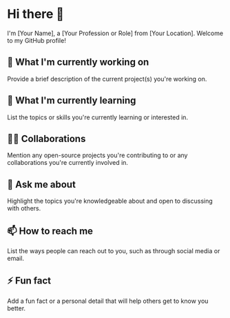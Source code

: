 # Hi there 👋

I'm [Your Name], a [Your Profession or Role] from [Your Location]. Welcome to my GitHub profile!

## 🔭 What I'm currently working on

Provide a brief description of the current project(s) you're working on.

## 🌱 What I'm currently learning

List the topics or skills you're currently learning or interested in.

## 👯‍♀️ Collaborations

Mention any open-source projects you're contributing to or any collaborations you're currently involved in.

## 💬 Ask me about

Highlight the topics you're knowledgeable about and open to discussing with others.

## 📫 How to reach me

List the ways people can reach out to you, such as through social media or email.

## ⚡ Fun fact

Add a fun fact or a personal detail that will help others get to know you better.

